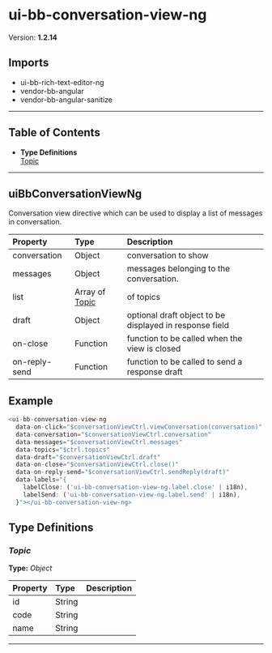 # ui-bb-conversation-view-ng


Version: **1.2.14**


## Imports

* ui-bb-rich-text-editor-ng
* vendor-bb-angular
* vendor-bb-angular-sanitize

---

## Table of Contents
- **Type Definitions**<br/>    <a href="#Topic">Topic</a><br/>

---

## uiBbConversationViewNg

Conversation view directive which can be used to display a list of messages in conversation.

| Property | Type | Description |
| :-- | :-- | :-- |
| conversation | Object | conversation to show |
| messages | Object | messages belonging to the conversation. |
| list | Array of [Topic](#Topic) | of topics |
| draft | Object | optional draft object to be displayed in response field |
| on-close | Function | function to be called when the view is closed |
| on-reply-send | Function | function to be called to send a response draft |

## Example

```javascript
<ui-bb-conversation-view-ng
  data-on-click="$conversationViewCtrl.viewConversation(conversation)"
  data-conversation="$conversationViewCtrl.conversation"
  data-messages="$conversationViewCtrl.messages"
  data-topics="$ctrl.topics"
  data-draft="$conversationViewCtrl.draft"
  data-on-close="$conversationViewCtrl.close()"
  data-on-reply-send="$conversationViewCtrl.sendReply(draft)"
  data-labels="{
    labelClose: ('ui-bb-conversation-view-ng.label.close' | i18n),
    labelSend: ('ui-bb-conversation-view-ng.label.send' | i18n),
  }"></ui-bb-conversation-view-ng>
```

## Type Definitions


### <a name="Topic"></a>*Topic*


**Type:** *Object*


| Property | Type | Description |
| :-- | :-- | :-- |
| id | String |  |
| code | String |  |
| name | String |  |

---
